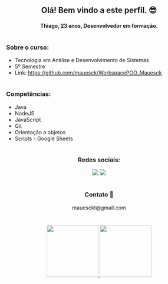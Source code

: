 <h2>
<p align="center">
Olá! Bem vindo a este perfil.	😎
</p>
</h2>

<h4>
<p align="center">
Thiago, 23 anos, Desenvolvedor em formação.
</p>
<p align="right">

</p>
</h4>

#

###	Sobre o curso:
* Tecnologia em Análise e Desenvolvimento de Sistemas
* 5º Semestre
* Link: https://github.com/mauesck/WorkspacePOO_Mauesck

#

###	Competências:
* Java
* NodeJS
* JavaScript
* Git
* Orientação a objetos
* Scripts - Google Sheets

#

<h3>
<p align="center">Redes sociais: </p>
</h3>

<p align="center">
<a href="https://instagram.com/mauesk" target="_blank"><img src="https://img.shields.io/badge/-Instagram-%23E4405F?style=for-the-badge&logo=instagram&logoColor=white" target="_blank"></a>	<a href="https://www.linkedin.com/in/thiago-mauesck-lima" target="_blank"><img src="https://img.shields.io/badge/-LinkedIn-%230077B5?style=for-the-badge&logo=linkedin&logoColor=white" target="_blank"></a> 
</p>

#
<h3>
<p align="center">Contato 📩</p>
</h3>

<p align="center">
mauesckt@gmail.com
</p>

#

<div	align="center">
<a href="https://github.com/mauesck">
<img height="140em" src="https://github-readme-stats.vercel.app/api/top-langs/?username=mauesck&layout=compact&langs_count=7&theme=dracula"/> <img height="140em" src="https://github-readme-stats.vercel.app/api?username=mauesck&show_icons=true&theme=dracula&include_all_commits=true&count_private=true"/>
</div>
